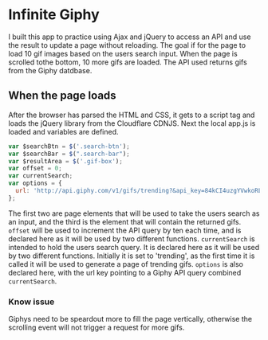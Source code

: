 # Infinite Giphy

I built this app to practice using Ajax and jQuery to access an API and use the result to update a page without reloading. 
The goal if for the page to load 10 gif images based on the users search input. When the page is scrolled tothe bottom, 10 more gifs are loaded. The API used returns gifs from the Giphy datdbase.

## When the page loads
After the browser has parsed the HTML and CSS, it gets to a script tag and loads the jQuery library from the 
Cloudflare CDNJS. Next the local app.js is loaded and variables are defined.
```js
var $searchBtn = $('.search-btn');
var $searchBar = $(".search-bar");
var $resultArea = $('.gif-box');
var offset = 0;
var currentSearch;
var options = {
  url: 'http://api.giphy.com/v1/gifs/trending?&api_key=84kCI4uzgYVwkoRLTuB7Th7PyyEJI0qt&limit=10&offset=' + offset
};
```
The first two are page elements that will be used to take the users search as an input, and the third is the element that will contain the returned gifs.
`offset` will be used to increment the API query by ten each time, and is declared here as it will be used by two different functions. 
`currentSearch` is intended to hold the users search query. It is declared here as it will be used by two different functions. Initially it is set to 'trending', as the first time it is called it will be used to generate a page of trending gifs.
`options` is also declared here, with the url key pointing to a Giphy API query combined `currentSearch`. 


### Know issue
Giphys need to be speardout more to fill the page vertically, otherwise the scrolling event will not trigger a request for more gifs.
